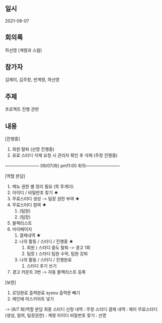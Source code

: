 ## 일시

2021-09-07

## 회의록

하선영 (계령과 스왑)

## 참가자

김제이, 김주창, 반계령, 하선영

## 주제

프로젝트 진행 관련

## 내용

[진행중]
1. 회원 탈퇴 (선영 진행중)
2. 유료 스터디 삭제 요청 시 관리자 확인 후 삭제 (주창 진행중)

 ———————— 09/07(화) pm11:00 회의————————

[역할 분담]
1. 메뉴 권한 별 정리 필요 (목 투게더)
2. 아이디 / 비밀번호 찾기 ★
3. 무료스터디 생성 -> 팀장 권한 부여 ★ 
4. 무료스터디 참여 ★
    1. (팀원)
    2. (팀장)
5. 블랙리스트
6. 마이페이지 
    1. 결제내역 ★ 
    2. 나의 활동 / 스터디 / 진행중 ★ 
        1. 회원 ) 스터디 중도 탈퇴 -> 경고 1회
        2. 팀장 ) 스터디 팀원 수락, 팀원 강퇴
    3. 나의 활동 / 스터디 / 진행완료
        1. 스터디 후기 쓰기
7. 경고 카운트 3번 -> 자동 블랙리스트 등록

[보완]
1. 로딩완료 출력완료 sysou 출력문 빼기
2. 메인에 아스키아트 넣기


-> (9/7 화)역할 분담 최종
스터디 신청 내역 : 주창
스터디 결제 내역 : 제이
무료스터디 (생성, 참여, 팀장권한) : 계령 
아이디 비밀번호 찾기 : 선영
